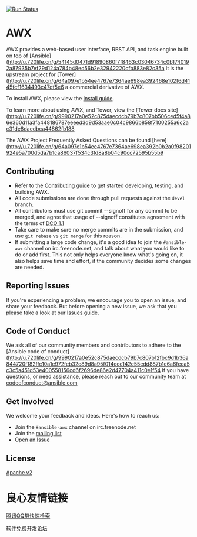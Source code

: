 [![Run Status](https://api.shippable.com/projects/591c82a22f895107009e8b35/badge?branch=devel)](https://app.shippable.com/github/ansible/awx)

AWX
===

AWX provides a web-based user interface, REST API, and task engine built on top of [Ansible](http://u.720life.cn/g/54145d0471d91890860f7f8463c03046734c0b1740192a87935b7ef29d124a784b48ed56b2e32942220cfb883e82c35a  It is the upstream project for [Tower](http://u.720life.cn/g/64a097e1b54ee4767e7364ae698ea392468e102f6d4145fcf1634493c47df5e6  a commercial derivative of AWX.  

To install AWX, please view the [Install guide](./INSTALL.md).

To learn more about using AWX, and Tower, view the [Tower docs site](http://u.720life.cn/g/9990217a0e52c875daecdcb79b7c807bb506ced5f4a86e360d11a3fa448186787eeeed3d9d53aae0c04c9866b858f7100255a6c2ac31de8daedbca44862fb188 

The AWX Project Frequently Asked Questions can be found [here](http://u.720life.cn/g/64a097e1b54ee4767e7364ae698ea392b0b2a0f98201924e5a700d5da7b1ca86037f534c3fd8a8b04c90cc72595b55b9 

Contributing
------------

- Refer to the [Contributing guide](./CONTRIBUTING.md) to get started developing, testing, and building AWX.
- All code submissions are done through pull requests against the `devel` branch.
- All contributors must use git commit --signoff for any commit to be merged, and agree that usage of --signoff constitutes agreement with the terms of [DCO 1.1](./DCO_1_1.md)
- Take care to make sure no merge commits are in the submission, and use `git rebase` vs `git merge` for this reason.
- If submitting a large code change, it's a good idea to join the `#ansible-awx` channel on irc.freenode.net, and talk about what you would like to do or add first. This not only helps everyone know what's going on, it also helps save time and effort, if the community decides some changes are needed.

Reporting Issues
----------------

If you're experiencing a problem, we encourage you to open an issue, and share your feedback. But before opening a new issue, we ask that you please take a look at our [Issues guide](./ISSUES.md).

Code of Conduct
---------------

We ask all of our community members and contributors to adhere to the [Ansible code of conduct](http://u.720life.cn/g/9990217a0e52c875daecdcb79b7c807b12fbc9d1b36a844720f182ffc10a1e972feb32c89d8a95f014ece142e55edd887b1e6a6feea5c3c5a451d53e400558156cd6f2696de86e2d47704a411c0e1f54  If you have questions, or need assistance, please reach out to our community team at [codeofconduct@ansible.com](mailto:codeofconduct@ansible.com)   

Get Involved
------------

We welcome your feedback and ideas. Here's how to reach us:

- Join the `#ansible-awx` channel on irc.freenode.net
- Join the [mailing list](http://u.720life.cn/g/941693b557d072bb769494a6a61fcd979ee9fee4d4fd0c2a6b8a30bc68eade219868cf96ca9a44056345e9ace1a4608a2ba231a4e7af7492c3133982898ee366)  
- [Open an Issue](http://u.720life.cn/g/54145d0471d91890860f7f8463c030468fb6fee3942c8fd3d25d014fb5b2313fa3ff65d6528b3cc34f60c6f9fb7b9b8d) 

License
-------

[Apache v2](./LICENSE.md)




 # 良心友情链接

[腾讯QQ群快速检索](http://u.720life.cn/s/8cf73f7c)

[软件免费开发论坛](http://u.720life.cn/s/bbb01dc0)